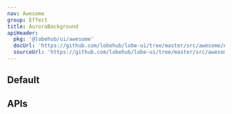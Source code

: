 ```yaml
---
nav: Awesome
group: Effect
title: AuroraBackground
apiHeader:
  pkg: '@lobehub/ui/awesome'
  docUrl: 'https://github.com/lobehub/lobe-ui/tree/master/src/awesome/AuroraBackground/index.md'
  sourceUrl: 'https://github.com/lobehub/lobe-ui/tree/master/src/awesome/AuroraBackground/index.tsx'
---
```


## Default

<code src="./demos/index.tsx" iframe></code>

## APIs

<API></API>
